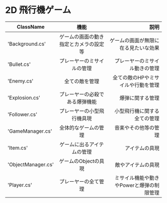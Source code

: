 # 2D 飛行機ゲーム

| ClassName | 機能 | 説明
|---|:---:|---:|
| 'Background.cs' | ゲームの画面の動き指定とカメラの設定等 | ゲームの画面が無限に在る見たいな効果 |
|'Bullet.cs' | プレーヤーのミサイルの管理　| プレーヤーのミサイル動きの管理 |
|'Enemy.cs' | 全ての敵を管理 | 全ての敵のHPやミサイルや行動を管理 |
|'Explosion.cs' | プレーヤーの必殺である爆弾機能 | 爆弾に関する管理 |
|'Follower.cs' | プレーヤーの小型飛行機具現 | 小型飛行機に関する全ての管理 |
|'GameManager.cs' | 全体的なゲームの管理 | 音楽やその他等の管理 |
|'Item.cs' | ゲームに出るアイテムの管理 | アイテムの具現 |
|'ObjectManager.cs' | ゲームのObjectの具現 | 敵やアイテムの具現 |
|'Player.cs' | プレーヤーの全て管理 | ミサイル機能や動きやPowerと爆弾の制限管理 |

